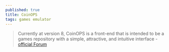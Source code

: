 ```yaml
---
published: true
title: CoinOPS
tags: games emulator
---
```

> Currently at version 8, CoinOPS is a front-end that is intended to be a games repository with a simple, attractive, and intuitive interface - [official Forum](https://www.tapatalk.com/groups/coinopsproject/some-hater-on-youtube-trashing-coinops-t3188-s80.html)
